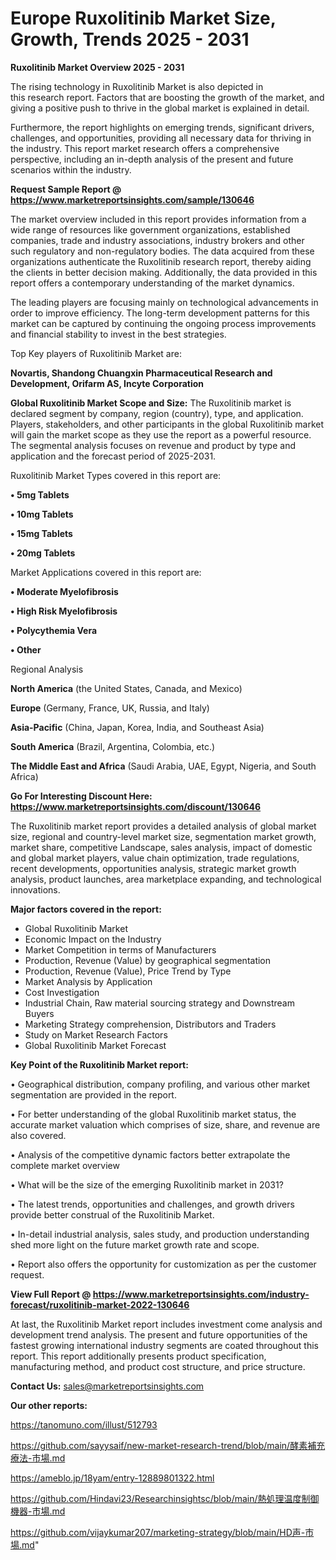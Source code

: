 # Europe Ruxolitinib Market Size, Growth, Trends 2025 - 2031

<Strong> Ruxolitinib Market Overview 2025 - 2031</strong>

The rising technology in Ruxolitinib Market is also depicted in this research report. Factors that are boosting the growth of the market, and giving a positive push to thrive in the global market is explained in detail.

Furthermore, the report highlights on emerging trends, significant drivers, challenges, and opportunities, providing all necessary data for thriving in the industry. This report market research offers a comprehensive perspective, including an in-depth analysis of the present and future scenarios within the industry.

<strong>Request Sample Report @ <a href=https://www.marketreportsinsights.com/sample/130646>https://www.marketreportsinsights.com/sample/130646</a></strong>

The market overview included in this report provides information from a wide range of resources like government organizations, established companies, trade and industry associations, industry brokers and other such regulatory and non-regulatory bodies. The data acquired from these organizations authenticate the Ruxolitinib research report, thereby aiding the clients in better decision making. Additionally, the data provided in this report offers a contemporary understanding of the market dynamics.

The leading players are focusing mainly on technological advancements in order to improve efficiency. The long-term development patterns for this market can be captured by continuing the ongoing process improvements and financial stability to invest in the best strategies.

Top Key players of Ruxolitinib Market are:

<strong>Novartis, Shandong Chuangxin Pharmaceutical Research and Development, Orifarm AS, Incyte Corporation</strong>

<strong><b>Global Ruxolitinib Market Scope and Size:</b></strong>
The Ruxolitinib market is declared segment by company, region (country), type, and application. Players, stakeholders, and other participants in the global Ruxolitinib market will gain the market scope as they use the report as a powerful resource. The segmental analysis focuses on revenue and product by type and application and the forecast period of 2025-2031.

Ruxolitinib Market Types covered in this report are:

<strong>• 5mg Tablets

• 10mg Tablets

• 15mg Tablets

• 20mg Tablets</strong>

Market Applications covered in this report are:

<strong>• Moderate Myelofibrosis

• High Risk Myelofibrosis

• Polycythemia Vera

• Other</strong> 

Regional Analysis

<strong>North America</strong> (the United States, Canada, and Mexico)

<strong>Europe</strong> (Germany, France, UK, Russia, and Italy)

<strong>Asia-Pacific</strong> (China, Japan, Korea, India, and Southeast Asia)

<strong>South America</strong> (Brazil, Argentina, Colombia, etc.)

<strong>The Middle East and Africa</strong> (Saudi Arabia, UAE, Egypt, Nigeria, and South Africa)

<strong>Go For Interesting Discount Here: <a href=https://www.marketreportsinsights.com/discount/130646>https://www.marketreportsinsights.com/discount/130646</a></strong>

The Ruxolitinib market report provides a detailed analysis of global market size, regional and country-level market size, segmentation market growth, market share, competitive Landscape, sales analysis, impact of domestic and global market players, value chain optimization, trade regulations, recent developments, opportunities analysis, strategic market growth analysis, product launches, area marketplace expanding, and technological innovations.

<strong><b>Major factors covered in the report:</b></strong>
<ul>
  <li>Global Ruxolitinib Market </li>
  <li>Economic Impact on the Industry</li>
  <li>Market Competition in terms of Manufacturers</li>
  <li>Production, Revenue (Value) by geographical segmentation</li>
  <li>Production, Revenue (Value), Price Trend by Type</li>
  <li>Market Analysis by Application</li>
  <li>Cost Investigation</li>
  <li>Industrial Chain, Raw material sourcing strategy and Downstream Buyers</li>
  <li>Marketing Strategy comprehension, Distributors and Traders</li>
  <li>Study on Market Research Factors</li>
  <li>Global Ruxolitinib Market Forecast</li>
</ul>

<strong><b>Key Point of the Ruxolitinib Market report:</b></strong>

• Geographical distribution, company profiling, and various other market segmentation are provided in the report.

• For better understanding of the global Ruxolitinib market status, the accurate market valuation which comprises of size, share, and revenue are also covered.

• Analysis of the competitive dynamic factors better extrapolate the complete market overview

• What will be the size of the emerging Ruxolitinib market in 2031?

• The latest trends, opportunities and challenges, and growth drivers provide better construal of the Ruxolitinib Market.

• In-detail industrial analysis, sales study, and production understanding shed more light on the future market growth rate and scope.

• Report also offers the opportunity for customization as per the customer request.

<strong><b>View Full Report @ <a href=https://www.marketreportsinsights.com/industry-forecast/ruxolitinib-market-2022-130646>https://www.marketreportsinsights.com/industry-forecast/ruxolitinib-market-2022-130646</a></b></strong>


At last, the Ruxolitinib Market report includes investment come analysis and development trend analysis. The present and future opportunities of the fastest growing international industry segments are coated throughout this report. This report additionally presents product specification, manufacturing method, and product cost structure, and price structure.

<strong>Contact Us:</strong>
sales@marketreportsinsights.com

<strong>Our other reports:</strong>

<a href=https://tanomuno.com/illust/512793>https://tanomuno.com/illust/512793</a>

<a href=https://github.com/sayysaif/new-market-research-trend/blob/main/酵素補充療法-市場.md>https://github.com/sayysaif/new-market-research-trend/blob/main/酵素補充療法-市場.md</a>

<a href=https://ameblo.jp/18yam/entry-12889801322.html>https://ameblo.jp/18yam/entry-12889801322.html</a>

<a href=https://github.com/Hindavi23/Researchinsightsc/blob/main/熱処理温度制御機器-市場.md>https://github.com/Hindavi23/Researchinsightsc/blob/main/熱処理温度制御機器-市場.md</a>

<a href=https://github.com/vijaykumar207/marketing-strategy/blob/main/HD声-市場.md>https://github.com/vijaykumar207/marketing-strategy/blob/main/HD声-市場.md</a>"
